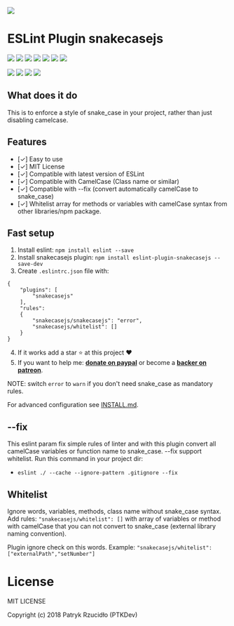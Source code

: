[![](https://ptkdev.it/img/github/eslintplugin_snakecasejs.png)](https://www.npmjs.com/package/eslint-plugin-snakecasejs)

# ESLint Plugin snakecasejs

[![](https://img.shields.io/badge/license-MIT-brightgreen.svg)](#) [![](https://img.shields.io/badge/powered%20by-eslint-46aef7.svg)](https://www.npmjs.com/package/eslint) [![](https://img.shields.io/badge/version-v1.2.0-lightgrey.svg)](https://github.com/ptkdev/eslint-plugin-snakecasejs/releases) [![](https://img.shields.io/badge/chat%20on-slack-orange.svg)](http://slack.ptkdev.io) [![](https://img.shields.io/badge/chat%20on-discord-7289da.svg)](http://discord.ptkdev.io) [![](https://img.shields.io/badge/blog-medium-2AE176.svg)](http://blog.ptkdev.io) [![](https://img.shields.io/badge/twitter-ptkdevio-2AA3EF.svg)](https://twitter.com/ptkdevio)

[![](https://img.shields.io/badge/donate-patreon-F87668.svg)](http://patreon.ptkdev.io) [![](https://img.shields.io/badge/donate-paypal-46AFE0.svg)](http://paypal.ptkdev.io) [![](https://img.shields.io/badge/buy%20me-coffee-4B788C.svg)](http://coffee.ptkdev.io) [![](https://img.shields.io/badge/help-support@ptkdev.io-fbbc05.svg)](mailto:support@ptkdev.io)

## What does it do
This is to enforce a style of snake_case in your project, rather than just disabling camelcase.

## Features
* [✓] Easy to use
* [✓] MIT License
* [✓] Compatible with latest version of ESLint
* [✓] Compatible with CamelCase (Class name or similar)
* [✓] Compatible with --fix (convert automatically camelCase to snake_case)
* [✓] Whitelist array for methods or variables with camelCase syntax from other libraries/npm package.

## Fast setup
1. Install eslint: `npm install eslint --save`
2. Install snakecasejs plugin: `npm install eslint-plugin-snakecasejs --save-dev`
3. Create `.eslintrc.json` file with:
```
{
    "plugins": [
        "snakecasejs"
    ],
    "rules":
    {
        "snakecasejs/snakecasejs": "error",
        "snakecasejs/whitelist": []
    }
}
```
4. If it works add a star :star: at this project :heart:
5. If you want to help me: **[donate on paypal](http://paypal.ptkdev.io)** or become a **[backer on patreon](http://patreon.ptkdev.io)**.

NOTE: switch `error` to `warn` if you don't need snake_case as mandatory rules.

For advanced configuration see [INSTALL.md](https://github.com/ptkdev/eslint-plugin-snakecasejs/blob/master/INSTALL.md).

## --fix
This eslint param fix simple rules of linter and with this plugin convert all camelCase variables or function name to snake_case. --fix support whitelist. Run this command in your project dir:
- `eslint ./ --cache --ignore-pattern .gitignore --fix`

## Whitelist
Ignore words, variables, methods, class name without snake_case syntax. Add rules: `"snakecasejs/whitelist": []` with array of variables or method with camelCase that you can not convert to snake_case (external library naming convention). 

Plugin ignore check on this words. Example: `"snakecasejs/whitelist": ["externalPath","setNumber"]`

# License

MIT LICENSE

Copyright (c) 2018 Patryk Rzucidło (PTKDev)
